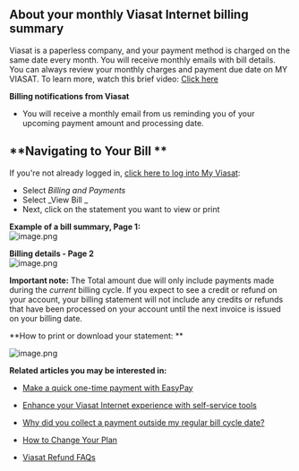 ## **About your monthly Viasat Internet billing summary**

Viasat is a paperless company, and your payment method is charged on the same date every month. You will receive monthly emails with bill details. You can always review your monthly charges and payment due date on MY VIASAT. To learn more, watch this brief video: [Click here](https://vimeo.com/557502749/bb8cf2b20d)

  
**Billing notifications from Viasat**

* You will receive a monthly email from us reminding you of your upcoming payment amount and processing date.

## **Navigating to Your Bill **

If you're not already logged in, [click here to log into My Viasat](http://my.viasat.com/):

* Select _Billing and Payments_
* Select _View Bill _
* Next, click on the statement you want to view or print

**Example of a bill summary, Page 1:**  
![image.png](https://help.viasat.com/servlet/rtaImage?eid=ka03k00000111ww&feoid=00N3k00000IOlrz&refid=0EM3k000001SkzX)  
  
  
**Billing details - Page 2**  
![image.png](https://help.viasat.com/servlet/rtaImage?eid=ka03k00000111ww&feoid=00N3k00000IOlrz&refid=0EM3k000001SlO8)  
  
**Important note:** The Total amount due will only include payments made during the _current_ billing cycle. If you expect to see a credit or refund on your account, your billing statement will not include any credits or refunds that have been processed on your account until the next invoice is issued on your billing date.  
  
  
**How to print or download your statement: **  
  
![image.png](https://help.viasat.com/servlet/rtaImage?eid=ka03k00000111ww&feoid=00N3k00000IOlrz&refid=0EM3k000001SlOI)  
  
  
  
  
**Related articles you may be interested in:**

* [Make a quick one-time payment with EasyPay](https://help.viasat.com/s/article/How-to-make-a-one-time-payment-through-My-Viasat?language=en_US&r=266&ui-knowledge-components-aura-actions.KnowledgeArticleVersionCreateDraftFromOnlineAction.createDraftFromOnlineArticle=1) 

* [Enhance your Viasat Internet experience with self-service tools](https://help.viasat.com/s/article/self-service-tools?language=en_US&r=266&ui-knowledge-components-aura-actions.KnowledgeArticleVersionCreateDraftFromOnlineAction.createDraftFromOnlineArticle=1)

* [Why did you collect a payment outside my regular bill cycle date?](https://help.viasat.com/s/article/payment-outside-my-regular-bill-cycle-date?language=en_US&r=266&ui-knowledge-components-aura-actions.KnowledgeArticleVersionCreateDraftFromOnlineAction.createDraftFromOnlineArticle=1)

* [How to Change Your Plan](https://help.viasat.com/s/article/How-to-Change-Your-Plan?language=en_US&r=266&ui-knowledge-components-aura-actions.KnowledgeArticleVersionCreateDraftFromOnlineAction.createDraftFromOnlineArticle=1)

* [Viasat Refund FAQs](https://help.viasat.com/s/article/Viasat-Refund-FAQs) 

##